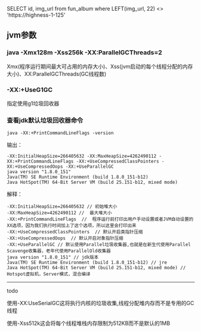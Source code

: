 SELECT id, img_url from fun_album where LEFT(img_url, 22) <> 'https://highness-1-125'



## jvm参数

### java -Xmx128m -Xss256k -XX:ParallelGCThreads=2

Xmx(程序运行期间最大可占用的内存大小)、Xss(jvm启动的每个线程分配的内存大小)、XX:ParallelGCThreads(GC线程数)



### -XX:+UseG1GC

指定使用g1垃圾回收器

### 查看jdk默认垃圾回收器命令

```
java -XX:+PrintCommandLineFlags -version
```

输出：

```
-XX:InitialHeapSize=266405632 -XX:MaxHeapSize=4262490112 -XX:+PrintCommandLineFlags -XX:+UseCompressedClassPointers -XX:+UseCompressedOops -XX:+UseParallelGC
java version "1.8.0_151"
Java(TM) SE Runtime Environment (build 1.8.0_151-b12)
Java HotSpot(TM) 64-Bit Server VM (build 25.151-b12, mixed mode)
```

解释：

```
-XX:InitialHeapSize=266405632 // 初始堆大小
-XX:MaxHeapSize=4262490112 //  最大堆大小
-XX:+PrintCommandLineFlags  //  程序运行前打印出用户手动设置或者JVM自动设置的XX选项，因为我们执行时间加上了这个选项，所以这里会打印出来
-XX:+UseCompressedClassPointers  // 默认开启类指针压缩
-XX:+UseCompressedOops  // 默认开启对象指针压缩
-XX:+UseParallelGC // 默认使用Parallel垃圾收集器,也就是在新生代使用Parallel Scavenge收集器，老年代使用ParallelOld收集器
java version "1.8.0_151" // jdk版本
Java(TM) SE Runtime Environment (build 1.8.0_151-b12) // jre
Java HotSpot(TM) 64-Bit Server VM (build 25.151-b12, mixed mode) // Hotspot虚拟机，Server模式，混合编译
```





---


todo

使用-XX:UseSerialGC这将执行内核的垃圾收集,线程分配堆内存而不是专用的GC线程

使用-Xss512k这会将每个线程堆栈内存限制为512KB而不是默认的1MB

